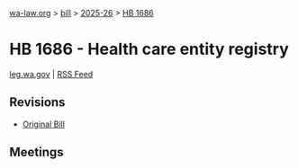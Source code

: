 [wa-law.org](/) > [bill](/bill/) > [2025-26](/bill/2025-26/) > [HB 1686](/bill/2025-26/hb/1686/)

# HB 1686 - Health care entity registry
[leg.wa.gov](https://app.leg.wa.gov/billsummary?BillNumber=1686&Year=2025&Initiative=false) | [RSS Feed](./rss.xml)

## Revisions
* [Original Bill](1/)

## Meetings